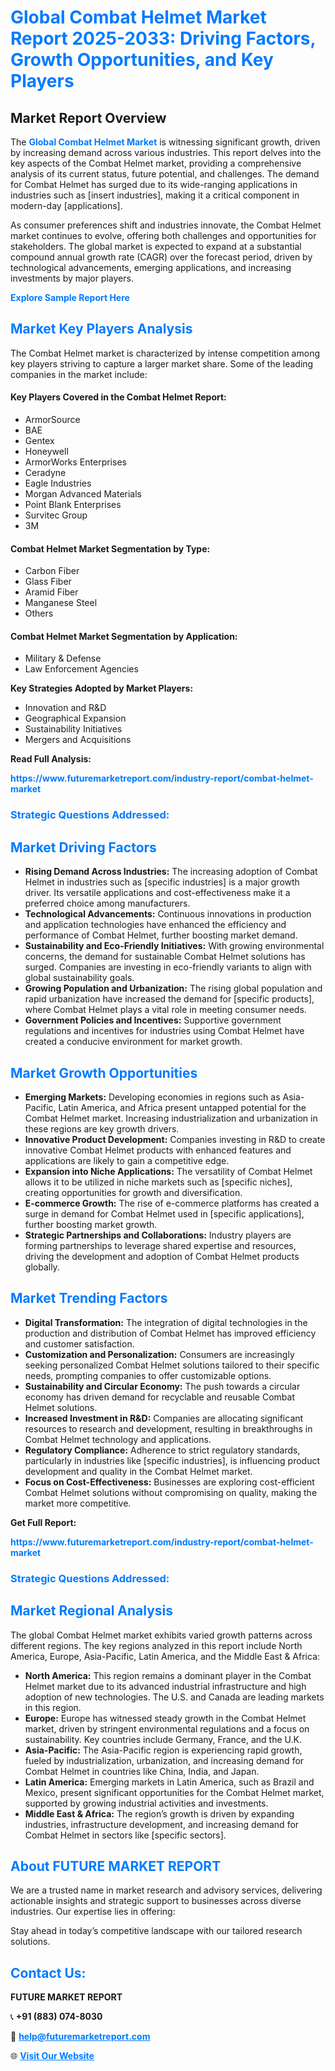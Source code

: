 <h1 style="color: #007BFF;">Global Combat Helmet Market Report 2025-2033: Driving Factors, Growth Opportunities, and Key Players</h1>

<section id="overview">
<h2>Market Report Overview</h2>
<p>The <a href="https://www.futuremarketreport.com/industry-report/combat-helmet-market" style="color: #007BFF; text-decoration: none;"><strong>Global Combat Helmet Market</strong></a> is witnessing significant growth, driven by increasing demand across various industries. This report delves into the key aspects of the Combat Helmet market, providing a comprehensive analysis of its current status, future potential, and challenges. The demand for Combat Helmet has surged due to its wide-ranging applications in industries such as [insert industries], making it a critical component in modern-day [applications].</p>
<p>As consumer preferences shift and industries innovate, the Combat Helmet market continues to evolve, offering both challenges and opportunities for stakeholders. The global market is expected to expand at a substantial compound annual growth rate (CAGR) over the forecast period, driven by technological advancements, emerging applications, and increasing investments by major players.</p>
</section>

<section id="overview">
<p><a href="https://www.futuremarketreport.com/request-sample/reportId=107574" style="color: #007BFF; text-decoration: none;"><strong>Explore Sample Report Here</strong></a></p>
</section>

<section id="key-players">
<h2 style="color: #007BFF;">Market Key Players Analysis</h2>
<p>The Combat Helmet market is characterized by intense competition among key players striving to capture a larger market share. Some of the leading companies in the market include:</p>
<h4>Key Players Covered in the Combat Helmet Report:</h4>
<ul><li>ArmorSource</li><li>BAE</li><li>Gentex</li><li>Honeywell</li><li>ArmorWorks Enterprises</li><li>Ceradyne</li><li>Eagle Industries</li><li>Morgan Advanced Materials</li><li>Point Blank Enterprises</li><li>Survitec Group</li><li>3M</li></ul>
<h4>Combat Helmet Market Segmentation by Type:</h4>
<ul><li>Carbon Fiber</li><li>Glass Fiber</li><li>Aramid Fiber</li><li>Manganese Steel</li><li>Others</li></ul>

<h4>Combat Helmet Market Segmentation by Application:</h4>
<ul><li>Military &amp; Defense</li><li>Law Enforcement Agencies</li></ul>
<p><strong>Key Strategies Adopted by Market Players:</strong></p>
<ul>
<li>Innovation and R&D</li>
<li>Geographical Expansion</li>
<li>Sustainability Initiatives</li>
<li>Mergers and Acquisitions</li>
</ul>
</section>

<section>
<p><strong>Read Full Analysis: </strong></p><a href="https://www.futuremarketreport.com/industry-report/combat-helmet-market" style="color: #007BFF; text-decoration: none;"><strong>https://www.futuremarketreport.com/industry-report/combat-helmet-market</strong></a>
<h3 style="color: #007BFF;">Strategic Questions Addressed:</h3>
</section>

<section id="driving-factors">
<h2 style="color: #007BFF;">Market Driving Factors</h2>
<ul>
<li><strong>Rising Demand Across Industries:</strong> The increasing adoption of Combat Helmet in industries such as [specific industries] is a major growth driver. Its versatile applications and cost-effectiveness make it a preferred choice among manufacturers.</li>
<li><strong>Technological Advancements:</strong> Continuous innovations in production and application technologies have enhanced the efficiency and performance of Combat Helmet, further boosting market demand.</li>
<li><strong>Sustainability and Eco-Friendly Initiatives:</strong> With growing environmental concerns, the demand for sustainable Combat Helmet solutions has surged. Companies are investing in eco-friendly variants to align with global sustainability goals.</li>
<li><strong>Growing Population and Urbanization:</strong> The rising global population and rapid urbanization have increased the demand for [specific products], where Combat Helmet plays a vital role in meeting consumer needs.</li>
<li><strong>Government Policies and Incentives:</strong> Supportive government regulations and incentives for industries using Combat Helmet have created a conducive environment for market growth.</li>
</ul>
</section>

<section id="growth-opportunities">
<h2 style="color: #007BFF;">Market Growth Opportunities</h2>
<ul>
<li><strong>Emerging Markets:</strong> Developing economies in regions such as Asia-Pacific, Latin America, and Africa present untapped potential for the Combat Helmet market. Increasing industrialization and urbanization in these regions are key growth drivers.</li>
<li><strong>Innovative Product Development:</strong> Companies investing in R&D to create innovative Combat Helmet products with enhanced features and applications are likely to gain a competitive edge.</li>
<li><strong>Expansion into Niche Applications:</strong> The versatility of Combat Helmet allows it to be utilized in niche markets such as [specific niches], creating opportunities for growth and diversification.</li>
<li><strong>E-commerce Growth:</strong> The rise of e-commerce platforms has created a surge in demand for Combat Helmet used in [specific applications], further boosting market growth.</li>
<li><strong>Strategic Partnerships and Collaborations:</strong> Industry players are forming partnerships to leverage shared expertise and resources, driving the development and adoption of Combat Helmet products globally.</li>
</ul>
</section>

<section id="trending-factors">
<h2 style="color: #007BFF;">Market Trending Factors</h2>
<ul>
<li><strong>Digital Transformation:</strong> The integration of digital technologies in the production and distribution of Combat Helmet has improved efficiency and customer satisfaction.</li>
<li><strong>Customization and Personalization:</strong> Consumers are increasingly seeking personalized Combat Helmet solutions tailored to their specific needs, prompting companies to offer customizable options.</li>
<li><strong>Sustainability and Circular Economy:</strong> The push towards a circular economy has driven demand for recyclable and reusable Combat Helmet solutions.</li>
<li><strong>Increased Investment in R&D:</strong> Companies are allocating significant resources to research and development, resulting in breakthroughs in Combat Helmet technology and applications.</li>
<li><strong>Regulatory Compliance:</strong> Adherence to strict regulatory standards, particularly in industries like [specific industries], is influencing product development and quality in the Combat Helmet market.</li>
<li><strong>Focus on Cost-Effectiveness:</strong> Businesses are exploring cost-efficient Combat Helmet solutions without compromising on quality, making the market more competitive.</li>
</ul>
</section>

<section>
<p><strong>Get Full Report: </strong></p><a href="https://www.futuremarketreport.com/industry-report/combat-helmet-market" style="color: #007BFF; text-decoration: none;"><strong>https://www.futuremarketreport.com/industry-report/combat-helmet-market</strong></a>
<h3 style="color: #007BFF;">Strategic Questions Addressed:</h3>
</section>


<section id="regional-analysis">
<h2 style="color: #007BFF;">Market Regional Analysis</h2>
<p>The global Combat Helmet market exhibits varied growth patterns across different regions. The key regions analyzed in this report include North America, Europe, Asia-Pacific, Latin America, and the Middle East & Africa:</p>
<ul>
<li><strong>North America:</strong> This region remains a dominant player in the Combat Helmet market due to its advanced industrial infrastructure and high adoption of new technologies. The U.S. and Canada are leading markets in this region.</li>
<li><strong>Europe:</strong> Europe has witnessed steady growth in the Combat Helmet market, driven by stringent environmental regulations and a focus on sustainability. Key countries include Germany, France, and the U.K.</li>
<li><strong>Asia-Pacific:</strong> The Asia-Pacific region is experiencing rapid growth, fueled by industrialization, urbanization, and increasing demand for Combat Helmet in countries like China, India, and Japan.</li>
<li><strong>Latin America:</strong> Emerging markets in Latin America, such as Brazil and Mexico, present significant opportunities for the Combat Helmet market, supported by growing industrial activities and investments.</li>
<li><strong>Middle East & Africa:</strong> The region’s growth is driven by expanding industries, infrastructure development, and increasing demand for Combat Helmet in sectors like [specific sectors].</li>
</ul>
</section>

<footer>
<h2 style="color: #007BFF;">About FUTURE MARKET REPORT</h2>
<p>We are a trusted name in market research and advisory services, delivering actionable insights and strategic support to businesses across diverse industries. Our expertise lies in offering:</p>

<p>Stay ahead in today’s competitive landscape with our tailored research solutions.</p>

<h2 style="color: #007BFF;">Contact Us:</h2>
<p><strong>FUTURE MARKET REPORT</strong></p>
<p>📞 <strong>+91 (883) 074-8030</strong></p>
<p>📧 <strong><a href="mailto:help@futuremarketreport.com" style="color: #007BFF;">help@futuremarketreport.com</a></strong></p>
<p>🌐 <strong><a href="https://www.futuremarketreport.com/" style="color: #007BFF;">Visit Our Website</a></strong></p>
</footer>